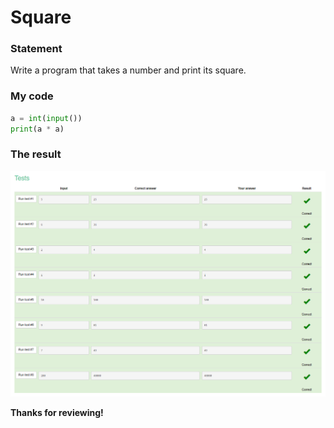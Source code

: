 # Square
### Statement
Write a program that takes a number and print its square.
### My code
```.py
a = int(input())
print(a * a)
```
### The result 
![](https://raw.githubusercontent.com/2024sabuhiabbasov/Unit-1/main/Snakify/1.%20Input%2C%20print%2C%20and%20numbers/fifth.png)

**Thanks for reviewing!**
